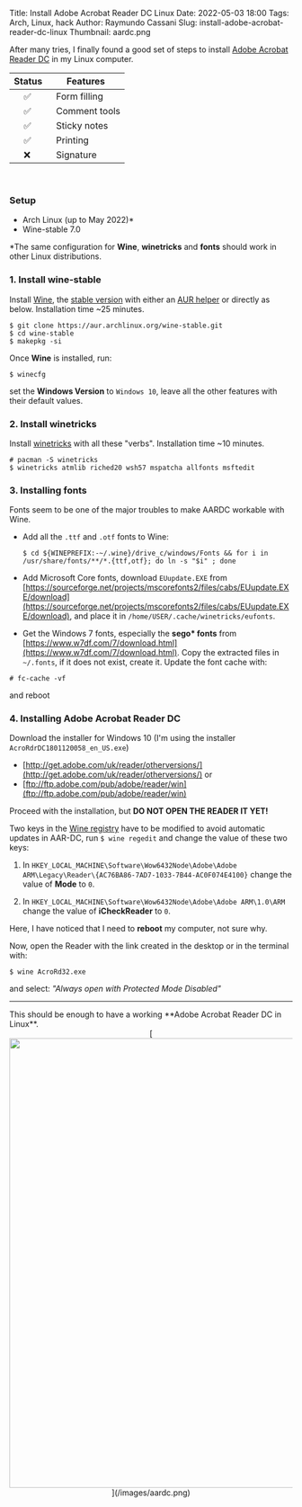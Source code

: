 Title: Install Adobe Acrobat Reader DC Linux
Date: 2022-05-03 18:00
Tags: Arch, Linux, hack
Author: Raymundo Cassani
Slug: install-adobe-acrobat-reader-dc-linux
Thumbnail: aardc.png

After many tries, I finally found a good set of steps to install [Adobe Acrobat Reader DC](https://www.adobe.com/ca/acrobat/pdf-reader.html) in my Linux computer.

| **Status** &nbsp; | **Features** &nbsp;|
| -- | -- |
| &nbsp; &nbsp; ✅ | Form filling |
| &nbsp; &nbsp; ✅ | Comment tools |
| &nbsp; &nbsp; ✅ | Sticky notes |
| &nbsp; &nbsp; ✅ | Printing |
| &nbsp; &nbsp; ❌ | Signature |
<BR>

### Setup
- Arch Linux (up to May 2022)*
- Wine-stable 7.0

*The same configuration for __Wine__, __winetricks__ and __fonts__ should work in other Linux distributions.

### 1. Install wine-stable
Install [Wine](https://www.winehq.org/), the [stable version](https://aur.archlinux.org/packages/wine-stable) with either an [AUR helper](https://wiki.archlinux.org/title/AUR_helpers) or directly as below. Installation time ~25 minutes.
```
$ git clone https://aur.archlinux.org/wine-stable.git
$ cd wine-stable
$ makepkg -si
```
Once **Wine** is installed, run:
```
$ winecfg
```
set the **Windows Version** to `Windows 10`, leave all the other features with their default values.

### 2. Install winetricks
Install [winetricks](https://wiki.winehq.org/Winetricks) with all these "verbs". Installation time ~10 minutes.
```
# pacman -S winetricks
$ winetricks atmlib riched20 wsh57 mspatcha allfonts msftedit
```

### 3. Installing fonts
Fonts seem to be one of the major troubles to make AARDC workable with Wine.

* Add all the `.ttf` and `.otf` fonts to Wine:

    ```
    $ cd ${WINEPREFIX:-~/.wine}/drive_c/windows/Fonts && for i in /usr/share/fonts/**/*.{ttf,otf}; do ln -s "$i" ; done
    ```

* Add Microsoft Core fonts, download `EUupdate.EXE` from [https://sourceforge.net/projects/mscorefonts2/files/cabs/EUupdate.EXE/download](https://sourceforge.net/projects/mscorefonts2/files/cabs/EUupdate.EXE/download), and place it in `/home/USER/.cache/winetricks/eufonts`.

* Get the Windows 7 fonts, especially the __sego* fonts__ from [https://www.w7df.com/7/download.html](https://www.w7df.com/7/download.html). Copy the extracted files in `~/.fonts`, if it does not exist, create it. Update the font cache with:
```
# fc-cache -vf
```
and reboot

### 4. Installing Adobe Acrobat Reader DC
Download the installer for Windows 10 (I'm using the installer `AcroRdrDC1801120058_en_US.exe`)

* [http://get.adobe.com/uk/reader/otherversions/](http://get.adobe.com/uk/reader/otherversions/) or
* [ftp://ftp.adobe.com/pub/adobe/reader/win](ftp://ftp.adobe.com/pub/adobe/reader/win)

Proceed with the installation, but **DO NOT OPEN THE READER IT YET!**

Two keys in the [Wine registry](https://wiki.winehq.org/Regedit) have to be modified to avoid automatic updates in AAR-DC, run `$ wine regedit` and change the value of these two keys:

1. In `HKEY_LOCAL_MACHINE\Software\Wow6432Node\Adobe\Adobe ARM\Legacy\Reader\{AC76BA86-7AD7-1033-7B44-AC0F074E4100}` change the value of **Mode** to `0`.  

2. In `HKEY_LOCAL_MACHINE\Software\Wow6432Node\Adobe\Adobe ARM\1.0\ARM` change the value of **iCheckReader** to `0`.

Here, I have noticed that I need to **reboot** my computer, not sure why.

Now, open the Reader with the link created in the desktop or in the terminal with:
```
$ wine AcroRd32.exe
```
and select: *"Always open with Protected Mode Disabled"*

<HR>
This should be enough to have a working **Adobe Acrobat Reader DC in Linux**.
<center>
[<img src="/images/aardc.png" style="width: 800px;"/>](/images/aardc.png)  
</center>
